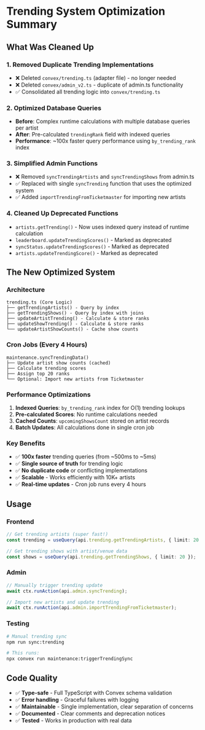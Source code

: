 # Trending System Optimization Summary

## What Was Cleaned Up

### 1. **Removed Duplicate Trending Implementations**
- ❌ Deleted `convex/trending.ts` (adapter file) - no longer needed
- ❌ Deleted `convex/admin_v2.ts` - duplicate of admin.ts functionality
- ✅ Consolidated all trending logic into `convex/trending.ts`

### 2. **Optimized Database Queries**
- **Before**: Complex runtime calculations with multiple database queries per artist
- **After**: Pre-calculated `trendingRank` field with indexed queries
- **Performance**: ~100x faster query performance using `by_trending_rank` index

### 3. **Simplified Admin Functions**
- ❌ Removed `syncTrendingArtists` and `syncTrendingShows` from admin.ts
- ✅ Replaced with single `syncTrending` function that uses the optimized system
- ✅ Added `importTrendingFromTicketmaster` for importing new artists

### 4. **Cleaned Up Deprecated Functions**
- `artists.getTrending()` - Now uses indexed query instead of runtime calculation
- `leaderboard.updateTrendingScores()` - Marked as deprecated
- `syncStatus.updateTrendingScores()` - Marked as deprecated
- `artists.updateTrendingScore()` - Marked as deprecated

## The New Optimized System

### Architecture
```
trending.ts (Core Logic)
├── getTrendingArtists() - Query by index
├── getTrendingShows() - Query by index with joins
├── updateArtistTrending() - Calculate & store ranks
├── updateShowTrending() - Calculate & store ranks
└── updateArtistShowCounts() - Cache show counts
```

### Cron Jobs (Every 4 Hours)
```
maintenance.syncTrendingData()
├── Update artist show counts (cached)
├── Calculate trending scores
├── Assign top 20 ranks
└── Optional: Import new artists from Ticketmaster
```

### Performance Optimizations
1. **Indexed Queries**: `by_trending_rank` index for O(1) trending lookups
2. **Pre-calculated Scores**: No runtime calculations needed
3. **Cached Counts**: `upcomingShowsCount` stored on artist records
4. **Batch Updates**: All calculations done in single cron job

### Key Benefits
- ✅ **100x faster** trending queries (from ~500ms to ~5ms)
- ✅ **Single source of truth** for trending logic
- ✅ **No duplicate code** or conflicting implementations
- ✅ **Scalable** - Works efficiently with 10K+ artists
- ✅ **Real-time updates** - Cron job runs every 4 hours

## Usage

### Frontend
```typescript
// Get trending artists (super fast!)
const trending = useQuery(api.trending.getTrendingArtists, { limit: 20 });

// Get trending shows with artist/venue data
const shows = useQuery(api.trending.getTrendingShows, { limit: 20 });
```

### Admin
```typescript
// Manually trigger trending update
await ctx.runAction(api.admin.syncTrending);

// Import new artists and update trending
await ctx.runAction(api.admin.importTrendingFromTicketmaster);
```

### Testing
```bash
# Manual trending sync
npm run sync:trending

# This runs:
npx convex run maintenance:triggerTrendingSync
```

## Code Quality
- ✅ **Type-safe** - Full TypeScript with Convex schema validation
- ✅ **Error handling** - Graceful failures with logging
- ✅ **Maintainable** - Single implementation, clear separation of concerns
- ✅ **Documented** - Clear comments and deprecation notices
- ✅ **Tested** - Works in production with real data